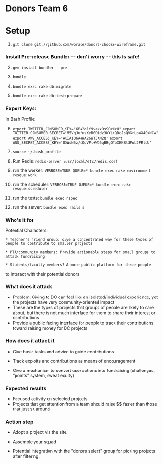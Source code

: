 Donors Team 6
=============

# Setup

1. `git clone git://github.com/worace/donors-choose-wireframe.git`

### Install Pre-release Bundler -- don't worry -- this is safe!

2. `gem install bundler --pre`

3. `bundle`

4. `bundle exec rake db:migrate`

5. `bundle exec rake db:test:prepare`

### Export Keys:

In Bash Profile:

6. `export TWITTER_CONSUMER_KEY="6PA2o1Y9veNxOsSOzUzQ"`
   `export TWITTER_CONSUMER_SECRET="M5VqJufusXeR0D1dz3WYLxQDcJsQVGrLo4X4GxNCw"`
   `export AWS_ACCESS_KEY='AKIAIQ6A4WA26WTJAN2Q'`
   `export AWS_SECRET_ACCESS_KEY='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'`

7. `source ~/.bash_profile`

8. Run Redis: `redis-server /usr/local/etc/redis.conf`

9. run the worker: `VERBOSE=TRUE QUEUE=* bundle exec rake environment resque:work`

10. run the scheduler: `VERBOSE=TRUE QUEUE=* bundle exec rake resque:scheduler`

11. run the tests: `bundle exec rspec`

12. run the server: `bundle exec rails s`



### Who's it for

  Potential Characters:

    * Teacher's friend group: give a concentrated way for these types of people to contribute to smaller projects

    * PTA/community members: Provide actionable steps for small groups to attack fundraising

    * Students/faculty members? A more public platform for these people
to interact with their potential donors


### What does it attack

  * Problem: Giving to DC can feel like an isolated/individual
experience, yet the projects have very community-oriented impact
  * These are the types of projects that groups of people are likely to
care about, but there is not much interface for them to share their
interest or contributions
  * Provide a public facing interface for people to track their
contributions toward raising money for DC projects

### How does it attack it

  * Give basic tasks and advice to guide contributions

  * Track exploits and contributions as means of encouragement

  * Give a mechanism to convert user actions into fundraising
(challenges, "points" system, sweat equity)

### Expected results

  * Focused activity on selected projects
  * Projects that get attention from a team should raise $$ faster than
those that just sit around

### Action step

  * Adopt a project via the site.

  * Assemble your squad

  * Potential integration with the "donors select" group for picking
projects after filtering.

